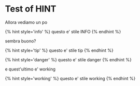 # Test of HINT

Allora vediamo un po

{% hint style='info' %}
questo e' stile INFO
{% endhint %}

sembra buono?

{% hint style='tip' %}
questo e' stile tip
{% endhint %}

{% hint style='danger' %}
questo e' stile danger
{% endhint %}

e quest'ultimo e' working

{% hint style='working' %}
questo e' stile working
{% endhint %}
